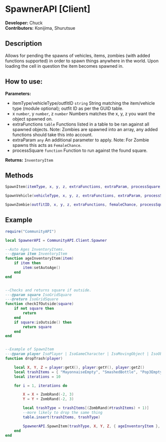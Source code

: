 # SpawnerAPI [Client]
**Developer:** Chuck  
**Contributors:** Konijima, Shurutsue 

## Description
Allows for pending the spawns of vehicles, items, zombies (with added functions supported) 
in order to spawn things anywhere in the world. Upon loading the cell in question the item becomes spawned in.

## How to use:
**Parameters:**

- itemType/vehicleType/outfitID `string` String matching the item/vehicle type (module optional); outfit ID as per the GUID table.
- x `number`, y `number`, z `number` Numbers matches the x, y, z you want the object spawned on.
- extraFunctions `table` Functions listed in a table to be ran against all spawned objects. Note: Zombies are spawned into an array, any added functions should take this into account.
- extraParam `any` An additional parameter to apply. Note: For Zombie spawns this acts as `FemaleChance`.
- processSquare `function` Function to run against the found square.

**Returns:** `InventoryItem`


## Methods
```lua
SpawnItem(itemType, x, y, z, extraFunctions, extraParam, processSquare)
```
```lua
SpawnVehicle(vehicleType, x, y, z, extraFunctions, extraParam, processSquare)
```
```lua
SpawnZombie(outfitID, x, y, z, extraFunctions, femaleChance, processSquare)
```

## Example

```lua
require("CommunityAPI")

local SpawnerAPI = CommunityAPI.Client.Spawner

--Auto Ages InventoryItems.
---@param item InventoryItem
function ageInventoryItem(item)
    if item then
        item:setAutoAge()
    end
end


--Checks and returns square if outside.
---@param square IsoGridSquare
---@return IsoGridSquare
function checkIfOutside(square)
    if not square then
        return
    end
    if square:isOutside() then
        return square
    end
end


--Example of SpawnItem
---@param player IsoPlayer | IsoGameCharacter | IsoMovingObject | IsoObject
function dropTrash(player)

    local X, Y, Z = player:getX(), player:getY(), player:getZ()
    local trashItems = { "MayonnaiseEmpty", "SmashedBottle", "Pop3Empty", "PopEmpty", "Pop2Empty", "WhiskeyEmpty", "BeerCanEmpty", "BeerEmpty" }
    local iterations = 10

    for i = 1, iterations do

        X = X + ZombRand(-2, 3)
        Y = Y + ZombRand(-2, 3)

        local trashType = trashItems[(ZombRand(#trashItems) + 1)]
        --more likely to drop the same thing
        table.insert(trashItems, trashType)

        SpawnerAPI.SpawnItem(trashType, X, Y, Z, { ageInventoryItem }, nil, checkIfOutside)
    end
end
```
